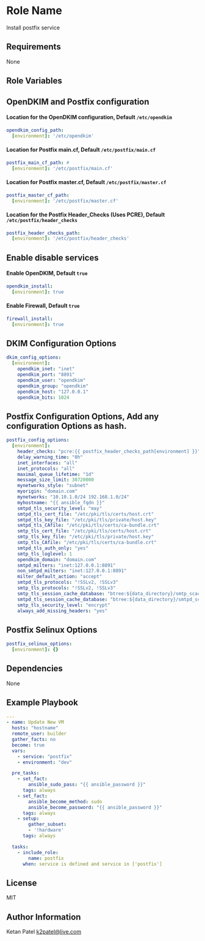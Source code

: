 Role Name
=========
Install postfix service 

Requirements
------------

None

Role Variables
--------------

## OpenDKIM and Postfix configuration
#### Location for the OpenDKIM configuration, Default `/etc/opendkim`
```yml
opendkim_config_path:
  [environment]: '/etc/opendkim'
```
#### Location for Postfix main.cf, Default `/etc/postfix/main.cf`
```yml
postfix_main_cf_path: # 
  [environment]: '/etc/postfix/main.cf'
```
#### Location for Postfix master.cf, Default `/etc/postfix/master.cf`
```yml
postfix_master_cf_path:
  [environment]: '/etc/postfix/master.cf'
```
#### Location for the Postfix Header_Checks (Uses PCRE), Default `/etc/postfix/header_checks`
```yml
postfix_header_checks_path:
  [environment]: '/etc/postfix/header_checks'
```

## Enable disable services
#### Enable OpenDKIM, Default `true`
```yml
opendkim_install:
  [environment]: true
```

#### Enable Firewall, Default `true`
```yml
firewall_install:
  [environment]: true
```

## DKIM Configuration Options
```yml
dkim_config_options:
  [environment]:
    opendkim_inet: "inet"
    opendkim_port: "8891"
    opendkim_user: "opendkim"
    opendkim_group: "opendkim"
    opendkim_host: "127.0.0.1"
    opendkim_bits: 1024
```

## Postfix Configuration Options, Add any configuration Options as hash.
```yml
postfix_config_options:
  [environment]:
    header_checks: "pcre:{{ postfix_header_checks_path[environment] }}"
    delay_warning_time: "0h"
    inet_interfaces: "all"
    inet_protocols: "all"
    maximal_queue_lifetime: "1d"
    message_size_limit: 30720000
    mynetworks_style: "subnet"
    myorigin: "domain.com"
    mynetworks: "10.10.1.0/24 192.168.1.0/24"
    myhostname: "{{ ansible_fqdn }}"
    smtpd_tls_security_level: "may"
    smtpd_tls_cert_file: "/etc/pki/tls/certs/host.crt"
    smtpd_tls_key_file: "/etc/pki/tls/private/host.key"
    smtpd_tls_CAfile: "/etc/pki/tls/certs/ca-bundle.crt"
    smtp_tls_cert_file: "/etc/pki/tls/certs/host.crt"
    smtp_tls_key_file: "/etc/pki/tls/private/host.key"
    smtp_tls_CAfile: "/etc/pki/tls/certs/ca-bundle.crt"
    smtpd_tls_auth_only: "yes"
    smtp_tls_loglevel: 1
    opendkim_domain: "domain.com"
    smtpd_milters: "inet:127.0.0.1:8891"
    non_smtpd_milters: "inet:127.0.0.1:8891"
    milter_default_action: "accept"
    smtpd_tls_protocols: "!SSLv2, !SSLv3"
    smtp_tls_protocols: "!SSLv2, !SSLv3"
    smtp_tls_session_cache_database: "btree:${data_directory}/smtp_scache"
    smtpd_tls_session_cache_database: "btree:${data_directory}/smtpd_scache"
    smtp_tls_security_level: "encrypt"
    always_add_missing_headers: "yes"
```

## Postfix Selinux Options
```yml
postfix_selinux_options:
  [environment]: {}
```

Dependencies
------------

None

Example Playbook
----------------

```yml
---
- name: Update New VM
  hosts: "hostname"
  remote_user: builder
  gather_facts: no
  become: true
  vars:
    - service: "postfix"
    - environment: "dev"

  pre_tasks:
    - set_fact:
        ansible_sudo_pass: "{{ ansible_password }}"
      tags: always
    - set_fact:
        ansible_become_method: sudo
        ansible_become_password: "{{ ansible_password }}"
      tags: always
    - setup:
        gather_subset:
        - '!hardware'
      tags: always

  tasks:
    - include_role:
        name: postfix
      when: service is defined and service in ['postfix']
```

License
-------

MIT

Author Information
------------------
Ketan Patel <k2patel@live.com>
